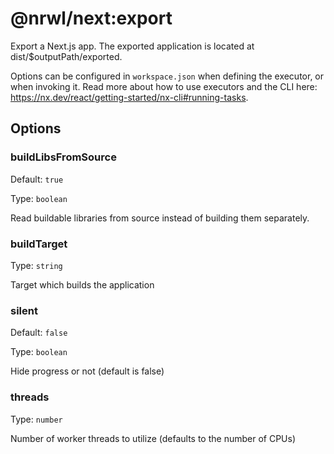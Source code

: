 # @nrwl/next:export

Export a Next.js app. The exported application is located at dist/$outputPath/exported.

Options can be configured in `workspace.json` when defining the executor, or when invoking it.
Read more about how to use executors and the CLI here: https://nx.dev/react/getting-started/nx-cli#running-tasks.

## Options

### buildLibsFromSource

Default: `true`

Type: `boolean`

Read buildable libraries from source instead of building them separately.

### buildTarget

Type: `string`

Target which builds the application

### silent

Default: `false`

Type: `boolean`

Hide progress or not (default is false)

### threads

Type: `number`

Number of worker threads to utilize (defaults to the number of CPUs)
